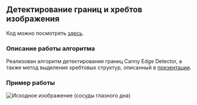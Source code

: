 ## Детектирование границ и хребтов изображения

Код можно посмотреть [здесь](https://github.com/luseno4ek/edges-ridges/blob/67f74e73df454a5a320fd9369045cbe6a698813e/mmip_task3.py).

### Описание работы алгоритма

Реализован алгоритм детектирования границ Canny Edge Detector, а также метод выделения хребтовых структур, описанный в [презентации](https://github.com/luseno4ek/edges-ridges/blob/67f74e73df454a5a320fd9369045cbe6a698813e/Ridges_Indychko.pdf).

### Пример работы

![Исходное изображение (сосуды глазного дна)](/Users/luseno4ek/Documents/Универ/3курс/MMIP/MMIP_task3/in2.bmp "Vessels")
